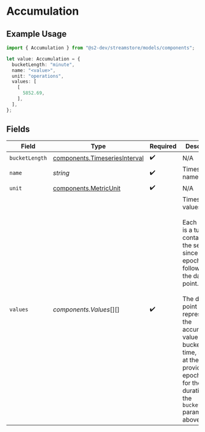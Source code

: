 # Accumulation

## Example Usage

```typescript
import { Accumulation } from "@s2-dev/streamstore/models/components";

let value: Accumulation = {
  bucketLength: "minute",
  name: "<value>",
  unit: "operations",
  values: [
    [
      5852.69,
    ],
  ],
};
```

## Fields

| Field                                                                                                                                                                                                                                                                                     | Type                                                                                                                                                                                                                                                                                      | Required                                                                                                                                                                                                                                                                                  | Description                                                                                                                                                                                                                                                                               |
| ----------------------------------------------------------------------------------------------------------------------------------------------------------------------------------------------------------------------------------------------------------------------------------------- | ----------------------------------------------------------------------------------------------------------------------------------------------------------------------------------------------------------------------------------------------------------------------------------------- | ----------------------------------------------------------------------------------------------------------------------------------------------------------------------------------------------------------------------------------------------------------------------------------------- | ----------------------------------------------------------------------------------------------------------------------------------------------------------------------------------------------------------------------------------------------------------------------------------------- |
| `bucketLength`                                                                                                                                                                                                                                                                            | [components.TimeseriesInterval](../../models/components/timeseriesinterval.md)                                                                                                                                                                                                            | :heavy_check_mark:                                                                                                                                                                                                                                                                        | N/A                                                                                                                                                                                                                                                                                       |
| `name`                                                                                                                                                                                                                                                                                    | *string*                                                                                                                                                                                                                                                                                  | :heavy_check_mark:                                                                                                                                                                                                                                                                        | Timeseries name.                                                                                                                                                                                                                                                                          |
| `unit`                                                                                                                                                                                                                                                                                    | [components.MetricUnit](../../models/components/metricunit.md)                                                                                                                                                                                                                            | :heavy_check_mark:                                                                                                                                                                                                                                                                        | N/A                                                                                                                                                                                                                                                                                       |
| `values`                                                                                                                                                                                                                                                                                  | *components.Values*[][]                                                                                                                                                                                                                                                                   | :heavy_check_mark:                                                                                                                                                                                                                                                                        | Timeseries values.<br/><br/>Each element is a tuple containing the seconds since Unix epoch, followed by the data<br/>point.<br/><br/>The data point represented the accumulated value for a bucket of time, starting<br/>at the provided epoch, lasting for the duration of the `bucket_length` parameter above. |